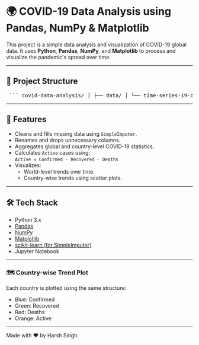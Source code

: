 # 🌍 COVID-19 Data Analysis using Pandas, NumPy & Matplotlib

This project is a simple data analysis and visualization of COVID-19 global data. It uses **Python**, **Pandas**, **NumPy**, and **Matplotlib** to process and visualize the pandemic's spread over time.

---

## 📁 Project Structure

<pre> ``` covid-data-analysis/ │ ├── data/ │ └── time-series-19-covid-combined.csv.zip ├── covid_analysis.ipynb └── README.md ``` </pre>

---

## 📌 Features

- Cleans and fills missing data using `SimpleImputer`.
- Renames and drops unnecessary columns.
- Aggregates global and country-level COVID-19 statistics.
- Calculates `Active` cases using:  
  `Active = Confirmed - Recovered - Deaths`
- Visualizes:
  - World-level trends over time.
  - Country-wise trends using scatter plots.

---

## 🛠️ Tech Stack

- Python 3.x
- [Pandas](https://pandas.pydata.org/)
- [NumPy](https://numpy.org/)
- [Matplotlib](https://matplotlib.org/)
- [scikit-learn (for SimpleImputer)](https://scikit-learn.org/)
- Jupyter Notebook

---

### 🗺️ Country-wise Trend Plot

Each country is plotted using the same structure:
- Blue: Confirmed
- Green: Recovered
- Red: Deaths
- Orange: Active

---
Made with ❤️ by Harsh Singh.


